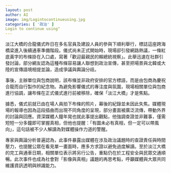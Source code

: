 ```yaml
---
layout: post
author: AI
image: img/Logintocontinueusing.jpg
categories: [ '政治' ]
Login to continue using"
---
```

淡江大橋的合龍儀式昨日在多名官員及建設人員的參與下順利舉行，標誌這座跨海橋梁進入後續通車準備階段。儀式尚未正式開始時，現場卻引發網路熱議，一條紅底黃字的布條掛在入口處，寫著「歡迎最親民的賴總統視察」。此舉迅速在社群引發討論，部分網友認為這種布條容易讓人聯想到政治宣傳，甚至把場景與北韓或大陸的宣傳語境相提並論，造成爭議與輿論分歧。

事後，主辦單位與包商說明，該布條並非政府安排的官方標語，而是由包商為慶祝合龍而自行製作的紀念物。為避免影響儀式的專注度與氛圍，現場相關單位與包商進行協調，讓布條在正式儀式進行前被移除，確保「淡江大橋」才是焦點。

據悉，儀式前就已由在場人員拍下布條的照片，幕後的紀錄並未因此失焦。媒體現場的報導也因為這段插曲而出現不同角度的呈現，部分畫面被廣泛流傳，帶動外界的討論與回應。資深媒體人鐘年晃也就此事提出觀點，他強調查證並非難事，僅需短短一分多鐘即可掌握真相，但他也提醒：「有圖未必有真相，但一定可以帶風向」，這句話被不少人解讀為對媒體操作力道的警醒。

專家與輿論分析普遍認為，此事件暴露出媒體在涉及政治議題時的查證責任與時間壓力，也提醒公眾在看見單一畫面時，應多方求證以避免過度解讀。至於淡江大橋的完工與通車日期，相關單位表示將另行公告，重點仍在於工程安全與民眾交通順暢。此次事件也成為社會對「影像與真相」議題的再思考點，呼籲媒體與大眾共同維護資訊透明與辨識能力。